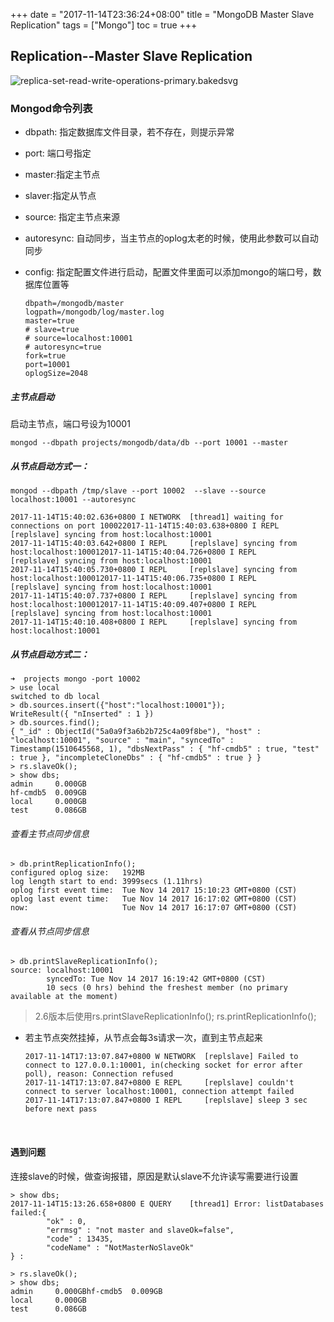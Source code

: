 +++
date = "2017-11-14T23:36:24+08:00" title = "MongoDB Master Slave Replication"  tags = ["Mongo"] toc = true
+++


## Replication--Master Slave Replication

![replica-set-read-write-operations-primary.bakedsvg](http://oxmycii3v.bkt.clouddn.com/img/mongodb/replica-set-read-write-operations-primary.bakedsvg.svg)

### Mongod命令列表

- dbpath: 指定数据库文件目录，若不存在，则提示异常

- port: 端口号指定

- master:指定主节点

- slaver:指定从节点

- source: 指定主节点来源

- autoresync: 自动同步，当主节点的oplog太老的时候，使用此参数可以自动同步

- config: 指定配置文件进行启动，配置文件里面可以添加mongo的端口号，数据库位置等

  ```properties
  dbpath=/mongodb/master
  logpath=/mongodb/log/master.log
  master=true
  # slave=true
  # source=localhost:10001
  # autoresync=true
  fork=true
  port=10001
  oplogSize=2048
  ```

##### 主节点启动

启动主节点，端口号设为10001

```shell
mongod --dbpath projects/mongodb/data/db --port 10001 --master
```

##### 从节点启动方式一：

```shell
mongod --dbpath /tmp/slave --port 10002  --slave --source localhost:10001 --autoresync

2017-11-14T15:40:02.636+0800 I NETWORK  [thread1] waiting for connections on port 100022017-11-14T15:40:03.638+0800 I REPL     [replslave] syncing from host:localhost:10001
2017-11-14T15:40:03.642+0800 I REPL     [replslave] syncing from host:localhost:100012017-11-14T15:40:04.726+0800 I REPL     [replslave] syncing from host:localhost:10001
2017-11-14T15:40:05.730+0800 I REPL     [replslave] syncing from host:localhost:100012017-11-14T15:40:06.735+0800 I REPL     [replslave] syncing from host:localhost:10001
2017-11-14T15:40:07.737+0800 I REPL     [replslave] syncing from host:localhost:100012017-11-14T15:40:09.407+0800 I REPL     [replslave] syncing from host:localhost:10001
2017-11-14T15:40:10.408+0800 I REPL     [replslave] syncing from host:localhost:10001
```

##### 从节点启动方式二：

```shell
➜  projects mongo -port 10002
> use local
switched to db local
> db.sources.insert({"host":"localhost:10001"});
WriteResult({ "nInserted" : 1 })
> db.sources.find();
{ "_id" : ObjectId("5a0a9f3a6b2b725c4a09f8be"), "host" : "localhost:10001", "source" : "main", "syncedTo" : Timestamp(1510645568, 1), "dbsNextPass" : { "hf-cmdb5" : true, "test" : true }, "incompleteCloneDbs" : { "hf-cmdb5" : true } }
> rs.slaveOk();
> show dbs;
admin     0.000GB
hf-cmdb5  0.009GB
local     0.000GB
test      0.086GB
```

###### 查看主节点同步信息

```shell
> db.printReplicationInfo();
configured oplog size:   192MB
log length start to end: 3999secs (1.11hrs)
oplog first event time:  Tue Nov 14 2017 15:10:23 GMT+0800 (CST)
oplog last event time:   Tue Nov 14 2017 16:17:02 GMT+0800 (CST)
now:                     Tue Nov 14 2017 16:17:07 GMT+0800 (CST)
```

###### 查看从节点同步信息

```shell
> db.printSlaveReplicationInfo();
source: localhost:10001
        syncedTo: Tue Nov 14 2017 16:19:42 GMT+0800 (CST)
        10 secs (0 hrs) behind the freshest member (no primary available at the moment)
```

> 2.6版本后使用rs.printSlaveReplicationInfo(); rs.printReplicationInfo();

- 若主节点突然挂掉，从节点会每3s请求一次，直到主节点起来

  ```shell
  2017-11-14T17:13:07.847+0800 W NETWORK  [replslave] Failed to connect to 127.0.0.1:10001, in(checking socket for error after poll), reason: Connection refused
  2017-11-14T17:13:07.847+0800 E REPL     [replslave] couldn't connect to server localhost:10001, connection attempt failed
  2017-11-14T17:13:07.847+0800 I REPL     [replslave] sleep 3 sec before next pass
  ```

  ​

#### 遇到问题

连接slave的时候，做查询报错，原因是默认slave不允许读写需要进行设置

```
> show dbs;
2017-11-14T15:13:26.658+0800 E QUERY    [thread1] Error: listDatabases failed:{
        "ok" : 0,
        "errmsg" : "not master and slaveOk=false",
        "code" : 13435,
        "codeName" : "NotMasterNoSlaveOk"
} :
```

```
> rs.slaveOk();
> show dbs;
admin     0.000GBhf-cmdb5  0.009GB
local     0.000GB
test      0.086GB
```

